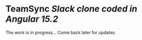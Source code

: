 # TeamSync *Slack clone coded in Angular 15.2*
The work is in progress...
Come back later for updates.
